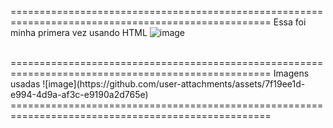 ===================================================================================================
Essa foi minha primera vez usando HTML
![image](https://github.com/user-attachments/assets/f11ae235-4cf4-4c10-a1ad-5b4bbe4c274a)


<br>
===================================================================================================
Imagens usadas
![image](https://github.com/user-attachments/assets/7f19ee1d-e994-4d9a-af3c-e9190a2d765e)
<br>
===================================================================================================

